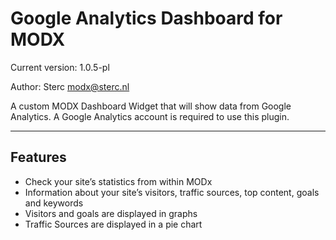 Google Analytics Dashboard for MODX
==========================
Current version: 1.0.5-pl

Author: Sterc <modx@sterc.nl>

A custom MODX Dashboard Widget that will show data from Google Analytics. A Google Analytics account is required to use this plugin.


--------------------
Features
--------------------
- Check your site’s statistics from within MODx
- Information about your site’s visitors, traffic sources, top content, goals and keywords
- Visitors and goals are displayed in graphs
- Traffic Sources are displayed in a pie chart
